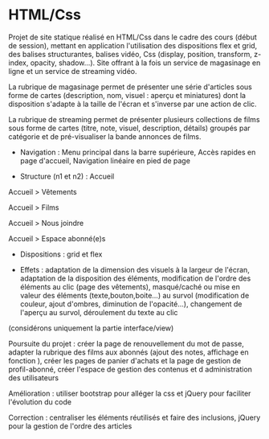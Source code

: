 # HTML/Css

Projet de site statique réalisé en HTML/Css dans le cadre des cours (début de session), mettant en application l'utilisation des dispositions flex et grid, des balises structurantes, balises vidéo, Css (display, position, transform, z-index, opacity, shadow...). Site offrant à la fois un service de magasinage en ligne et un service de streaming vidéo.

La rubrique de magasinage permet de présenter une série d'articles sous forme de cartes (description, nom, visuel : aperçu et miniatures) dont la disposition s'adapte à la taille de l'écran et s'inverse par une action de clic.

La rubrique de streaming permet de présenter plusieurs collections de films sous forme de cartes (titre, note, visuel, description, détails) groupés par catégorie et de pré-visualiser la bande annonces de films.


- Navigation : Menu principal dans la barre supérieure, Accès rapides en page d'accueil, Navigation linéaire en pied de page

- Structure (n1 et n2) : 
Accueil

Accueil > Vêtements

Accueil > Films

Accueil > Nous joindre

Accueil > Espace abonné(e)s

- Dispositions : grid et flex

- Effets : adaptation de la dimension des visuels à la largeur de l'écran, adaptation de la disposition des éléments, modification de l'ordre des éléments au clic (page des vêtements), masqué/caché ou mise en valeur des éléments (texte,bouton,boite...) au survol (modification de couleur, ajout d'ombres, diminution de l'opacité...), changement de l'aperçu au survol, déroulement du texte au clic


(considérons uniquement la partie interface/view)

Poursuite du projet : créer la page de renouvellement du mot de passe, adapter la rubrique des films aux abonnés (ajout des notes, affichage en fonction ), créer les pages de panier d'achats et la page de gestion de profil-abonné, créer l'espace de gestion des contenus et d administration des utilisateurs

Amélioration : utiliser bootstrap pour alléger la css et jQuery pour faciliter l'évolution du code

Correction : centraliser les éléments réutilisés et faire des inclusions, jQuery pour la gestion de l'ordre des articles
